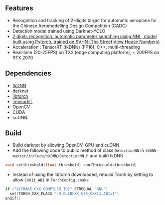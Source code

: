 ## Features
- Recognition and tracking of 2-digits target for automatic aeroplane for the Chinese Aeromodelling Design Competition (CADC)
- Detection model trained using Darknet-YOLO
- [2 digits recognition, automatic parameter searching using NNI , model built using Pytorch, trained on SVHN (The Street View House Numbers)](https://github.com/qawsedrg/CADC-SVHN-PyTorch)
- Acceleration : TensorRT (tkDNN) (FP16), C++, multi-threading
- Real-time (20-25FPS) on TX2 (edge computing platform), ~ 200FPS on RTX 2070
## Dependencies
- [tkDNN](https://github.com/ceccocats/tkDNN)
- [darknet](https://github.com/AlexeyAB/darknet)
- [libtorch](https://github.com/pytorch/pytorch)
- [TensorRT](https://github.com/NVIDIA/TensorRT)
- [OpenCV](https://github.com/opencv/opencv)
- CUDA
- cuDNN
## Build
- Build darknet by allowing OpenCV, GPU and cuDNN
- Add the following code to public method of class `DetectionNN` in `tkDNN-master/include/tkDNN/DetectionNN.h` and build tkDNN
```C++
void setthreshold(float threshold) confThreshold=threshold;
```
- Instead of using the libtorch downloaded, rebuild Torch by setting to allow `CXX11_ABI` in `TorchConfig.cmake`
```C++
if ("${CMAKE_CXX_COMPILER_ID}" STREQUAL "GNU")
  set(TORCH_CXX_FLAGS "-D_GLIBCXX_USE_CXX11_ABI=1")
endif()
```
